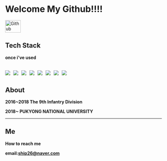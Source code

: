 # Welcome My Github!!!!


<div style="display: inline_block">
  <img align="center" alt="Github" height="40" width="50" src="https://cdn.jsdelivr.net/gh/devicons/devicon/icons/github/github-original.svg" >
</div> 

## Tech Stack

**once i've used**

<img src="https://img.shields.io/badge/C++-00599C?style=flat-square&logo=C%2B%2B&logoColor=white"/></a>&nbsp;
<img src="https://img.shields.io/badge/C-A8B9CC?style=flat-square&logo=C&logoColor=white"/></a>&nbsp;
<img src="https://img.shields.io/badge/Python-3776AB?style=flat-square&logo=Python&logoColor=white"/></a>&nbsp;
<img src="https://img.shields.io/badge/Java-007396?style=flat-square&logo=Java&logoColor=white"/></a>&nbsp;
<img src="https://img.shields.io/badge/HTML5-E34F26?style=flat-square&logo=HTML5&logoColor=white"/></a>&nbsp;
<img src="https://img.shields.io/badge/Unity-41BDF5?style=flat-square&logo=Unity&logoColor=white"/></a>&nbsp;
<img src="https://img.shields.io/badge/Android Studio-3DDC84?style=flat-square&logo=Android Studio&logoColor=white"/></a>&nbsp;
<img src="https://img.shields.io/badge/Oracle-F00000?style=flat-square&logo=Oracle&logoColor=white"/></a>&nbsp;
---
## About

**2016~2018 The 9th Infantry Division**




**2018~ PUKYONG NATIONAL UNIVERSITY** 


---
## Me
**How to reach me**

**email:ship26@naver.com**
